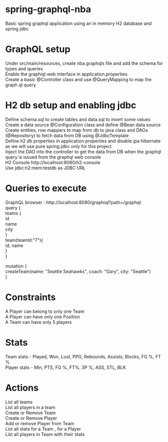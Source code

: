 # spring-graphql-nba
Basic spring graphql application using an in memory H2 database and spring jdbc

# GraphQL setup
Under src/main/resources, create nba.graphqls file and add the schema for types and queries <br> 
Enable the graphiql web interface in application.properties<br>
Create a basic @Controller class and use @QueryMapping to map the graph ql query<br>

# H2 db setup and enabling jdbc
Define schema.sql to create tables and data.sql to insert some values<br>
Create a data source @Configuration class and define @Bean data source<br>
Create entities, row mappers to map from db to java class and DAOs (@Repository) to fetch data from DB using @JdbcTemplate<br>
Define h2 db properties in application.properties and disable jpa hibernate as we will use pure spring jdbc only for this project<br>
Inject the DAO into the controller to get the data from DB when the graphql query is issued from the graphql web console<br>
H2 Console http://localhost:8080/h2-console <br>
Use jdbc:h2:mem:testdb as JDBC URL


# Queries to execute
GraphQL browser : http://localhost:8080/graphiql?path=/graphql <br>
query {<br>
teams {<br>
    id<br>
    name<br>
    city<br>
  }<br>
team(teamId:"7"){<br>
    id, name <br>
  } <br>
}<br>

mutation {<br>
  createTeam(name: "Seattle Seahawks", coach: "Gary", city: "Seattle") <br>
}<br>

# Constraints
A Player can belong to only one Team<br>
A Player can have only one Position<br>
A Team can have only 5 players<br>

# Stats
Team stats - Played, Won, Lost, PPG, Rebounds, Assists, Blocks, FG %, FT % <br>
Player stats - Min, PTS, FG %, FT%, 3P %, ASS, STL, BLK <br>

# Actions
List all teams <br>
List all players in a team <br>
Create or Remove Team <br>
Create or Remove Player <br>
Add or remove Player from Team <br>
List all stats for a Team , for a Player <br>
List all players in Team with their stats <br>



  
